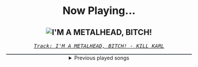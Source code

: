 <div align="center"> 
<h1>Now Playing...</h1>

![I'M A METALHEAD, BITCH!](https://i.scdn.co/image/ab67616d00001e026b3883844a3568b3b1d6f815)
--
_<samp><a href="https://open.spotify.com/track/38ENlrQMSdDpCBZq7T6xcH">Track: I'M A METALHEAD, BITCH! - KILL KARL</a></samp>_

<div style="border: 1px #4B5054 solid"></div>
<details>
  <summary>
    Previous played songs
  </summary>
  <table>
    <thead>
      <tr>
        <th>
          Artist
        </th>
        <th>
          Song
        </th>
        <th>
          Link
        </th>
      </tr>
    </thead>
    <tbody>
      <tr><td>KILL KARL</td><td>I'M A METALHEAD, BITCH!</td><td><a href="https://open.spotify.com/track/38ENlrQMSdDpCBZq7T6xcH">https://open.spotify.com/track/38ENlrQMSdDpCBZq7T6xcH</a></td></tr><tr><td>The Wreckage</td><td>Breaking Through</td><td><a href="https://open.spotify.com/track/781bCQjAUwwvfqlLV1ktnH">https://open.spotify.com/track/781bCQjAUwwvfqlLV1ktnH</a></td></tr><tr><td>Five Finger Death Punch</td><td>The End</td><td><a href="https://open.spotify.com/track/6hbAVcAB0mQVXMPubZnwuL">https://open.spotify.com/track/6hbAVcAB0mQVXMPubZnwuL</a></td></tr><tr><td>Breaking Benjamin</td><td>Fade Away</td><td><a href="https://open.spotify.com/track/6PkquTvmXuL0BuHqC0nZEB">https://open.spotify.com/track/6PkquTvmXuL0BuHqC0nZEB</a></td></tr><tr><td>Five Finger Death Punch</td><td>Full Circle</td><td><a href="https://open.spotify.com/track/76CWLFHm3OFuE2P1dDMhi3">https://open.spotify.com/track/76CWLFHm3OFuE2P1dDMhi3</a></td></tr><tr><td>Breaking Benjamin</td><td>Failure</td><td><a href="https://open.spotify.com/track/4wh0E9OwMCxcaIKTg0Mts9">https://open.spotify.com/track/4wh0E9OwMCxcaIKTg0Mts9</a></td></tr><tr><td>Evans Blue</td><td>Say It</td><td><a href="https://open.spotify.com/track/2BfGGU1ipLwoHETns3j912">https://open.spotify.com/track/2BfGGU1ipLwoHETns3j912</a></td></tr><tr><td>Of Mice & Men</td><td>Back To Me</td><td><a href="https://open.spotify.com/track/4xkFTkYDSScLLYVZqnS3Uw">https://open.spotify.com/track/4xkFTkYDSScLLYVZqnS3Uw</a></td></tr><tr><td>Silent Theory</td><td>Before the Storm</td><td><a href="https://open.spotify.com/track/2DX10KhWWUb5blCjLX71PI">https://open.spotify.com/track/2DX10KhWWUb5blCjLX71PI</a></td></tr><tr><td>Polaris</td><td>Inhumane</td><td><a href="https://open.spotify.com/track/4JpUHYV5xwiBHx9wnTSjh1">https://open.spotify.com/track/4JpUHYV5xwiBHx9wnTSjh1</a></td></tr><tr><td>Windwaker</td><td>SIRENS 2.0</td><td><a href="https://open.spotify.com/track/4x1RoJ7GSDS3Km7gbeQDy7">https://open.spotify.com/track/4x1RoJ7GSDS3Km7gbeQDy7</a></td></tr><tr><td>Spiritbox</td><td>Secret Garden</td><td><a href="https://open.spotify.com/track/0OzpSEZ5rwwAu1JC2zRAvb">https://open.spotify.com/track/0OzpSEZ5rwwAu1JC2zRAvb</a></td></tr><tr><td>Memphis May Fire</td><td>Hell Is Empty</td><td><a href="https://open.spotify.com/track/0YqzVD5YqaykValzOY29aV">https://open.spotify.com/track/0YqzVD5YqaykValzOY29aV</a></td></tr><tr><td>The Plot In You</td><td>Left Behind</td><td><a href="https://open.spotify.com/track/06j7eVHrgRSt9eQSWhH3zK">https://open.spotify.com/track/06j7eVHrgRSt9eQSWhH3zK</a></td></tr><tr><td>Siamese</td><td>Can't Force the Love</td><td><a href="https://open.spotify.com/track/5iOxGHYz40yA5y5OhbkTtH">https://open.spotify.com/track/5iOxGHYz40yA5y5OhbkTtH</a></td></tr><tr><td>Afterlove</td><td>House of Glass</td><td><a href="https://open.spotify.com/track/0jnZt62lsYPUNlf2btPLoP">https://open.spotify.com/track/0jnZt62lsYPUNlf2btPLoP</a></td></tr><tr><td>Polaris</td><td>Lucid</td><td><a href="https://open.spotify.com/track/7mCT4WQa1SJNvTnQ59cmE0">https://open.spotify.com/track/7mCT4WQa1SJNvTnQ59cmE0</a></td></tr><tr><td>Polaris</td><td>All of This Is Fleeting</td><td><a href="https://open.spotify.com/track/6V5RvNdSqdEDshRKhsiCEH">https://open.spotify.com/track/6V5RvNdSqdEDshRKhsiCEH</a></td></tr><tr><td>Windwaker</td><td>SIRENS</td><td><a href="https://open.spotify.com/track/2yUVzirIaafrx5mjFEPmKh">https://open.spotify.com/track/2yUVzirIaafrx5mjFEPmKh</a></td></tr><tr><td>The Word Alive</td><td>Fade Away</td><td><a href="https://open.spotify.com/track/7MeTFUHR8xtjWbI5UigrSq">https://open.spotify.com/track/7MeTFUHR8xtjWbI5UigrSq</a></td></tr>
    </tbody>
  </table>
</details>

</div>
